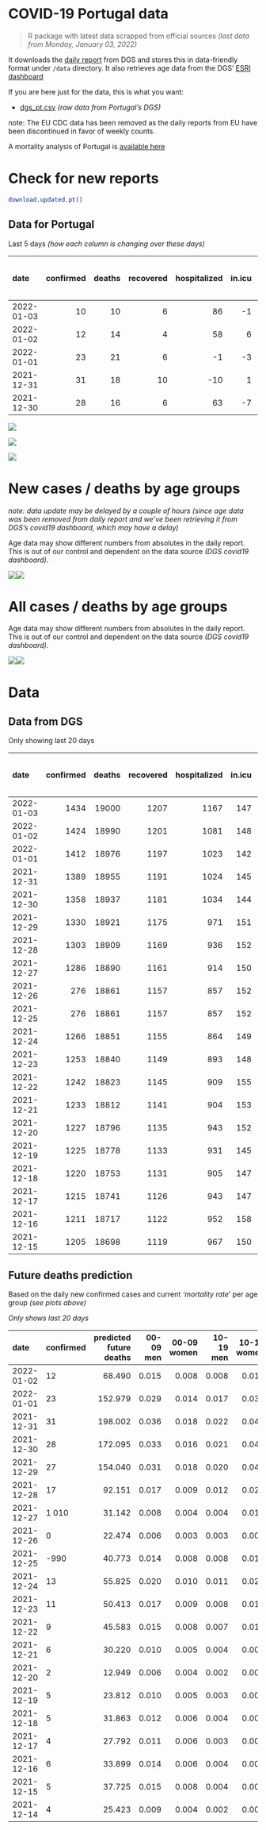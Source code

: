 COVID-19 Portugal data
================

> R package with latest data scrapped from official sources *(last data
> from Monday, January 03, 2022)*

It downloads the [daily
report](https://covid19.min-saude.pt/relatorio-de-situacao/) from DGS
and stores this in data-friendly format under `/data` directory. It also
retrieves age data from the DGS’ [ESRI
dashboard](https://covid19.min-saude.pt/ponto-de-situacao-atual-em-portugal/)

If you are here just for the data, this is what you want:

-   [dgs\_pt.csv](raw/master/data/dgs_pt.csv) *(raw data from Portugal’s
    DGS)*

note: The EU CDC data has been removed as the daily reports from EU have
been discontinued in favor of weekly counts.

A mortality analysis of Portugal is [available
here](https://averissimo.github.io/covid19-analysis/mortality.html)

# Check for new reports

``` r
download.updated.pt()
```

## Data for Portugal

Last 5 days *(how each column is changing over these days)*

| date       | confirmed | deaths | recovered | hospitalized | in.icu | first vaccine | second vaccine | confirmed m 00-09 | confirmed w 00-09 | confirmed m 10-19 | confirmed w 10-19 | confirmed m 20-29 | confirmed w 20-29 | confirmed m 30-39 | confirmed w 30-39 | confirmed m 40-49 | confirmed w 40-49 | confirmed m 50-59 | confirmed w 50-59 | confirmed m 60-69 | confirmed w 60-69 | confirmed m 70-79 | confirmed w 70-79 | confirmed m 80+ | confirmed w 80+ | death m 00-09 | death w 00-09 | death m 10-19 | death w 10-19 | death m 20-29 | death w 20-29 | death m 30-39 | death w 30-39 | death m 40-49 | death w 40-49 | death m 50-59 | death w 50-59 | death m 60-69 | death w 60-69 | death m 70-79 | death w 70-79 | death m 80+ | death w 80+ |
|:-----------|----------:|-------:|----------:|-------------:|-------:|--------------:|---------------:|------------------:|------------------:|------------------:|------------------:|------------------:|------------------:|------------------:|------------------:|------------------:|------------------:|------------------:|------------------:|------------------:|------------------:|------------------:|------------------:|----------------:|----------------:|--------------:|--------------:|--------------:|--------------:|--------------:|--------------:|--------------:|--------------:|--------------:|--------------:|--------------:|--------------:|--------------:|--------------:|--------------:|--------------:|------------:|------------:|
| 2022-01-03 |        10 |     10 |         6 |           86 |     -1 |            NA |             NA |                NA |                NA |                NA |                NA |                NA |                NA |                NA |                NA |                NA |                NA |                NA |                NA |                NA |                NA |                NA |                NA |              NA |              NA |            NA |            NA |            NA |            NA |            NA |            NA |            NA |            NA |            NA |            NA |            NA |            NA |            NA |            NA |            NA |            NA |          NA |          NA |
| 2022-01-02 |        12 |     14 |         4 |           58 |      6 |            NA |             NA |               367 |               388 |               594 |               643 |               946 |              1081 |               891 |              1015 |               917 |              1156 |               775 |               869 |               405 |               439 |               154 |               222 |              72 |             140 |             0 |             0 |             0 |             0 |             0 |             0 |             0 |             0 |             0 |             0 |             0 |             1 |             0 |             0 |             4 |             1 |           4 |           4 |
| 2022-01-01 |        23 |     21 |         6 |           -1 |     -3 |            NA |             NA |               729 |               658 |              1314 |              1398 |              2145 |              2215 |              1919 |              2047 |              1944 |              2332 |              1598 |              1857 |               835 |               930 |               368 |               462 |             173 |             313 |             0 |             0 |             0 |             0 |             0 |             0 |             1 |             0 |             0 |             0 |             1 |             0 |             4 |             1 |             5 |             2 |           2 |           5 |
| 2021-12-31 |        31 |     18 |        10 |          -10 |      1 |            NA |             NA |               905 |               892 |              1720 |              1886 |              2920 |              3085 |              2529 |              2743 |              2588 |              3103 |              1982 |              2358 |              1062 |              1262 |               503 |               627 |             224 |             382 |             0 |             0 |             0 |             0 |             0 |             0 |             0 |             0 |             0 |             1 |             0 |             0 |             1 |             0 |             2 |             4 |           7 |           3 |
| 2021-12-30 |        28 |     16 |         6 |           63 |     -7 |            NA |             NA |               811 |               769 |              1593 |              1759 |              2844 |              2891 |              2349 |              2410 |              2335 |              2948 |              1931 |              2291 |              1048 |              1182 |               428 |               523 |             184 |             322 |             0 |             0 |             0 |             0 |             0 |             0 |             0 |             0 |             0 |             0 |             2 |             0 |             0 |             0 |             3 |             2 |           6 |           3 |

![](README_files/figure-gfm/totals-1.svg)<!-- -->

![](README_files/figure-gfm/differential-1.svg)<!-- -->

![](README_files/figure-gfm/differential_7days-1.svg)<!-- -->

# New cases / deaths by age groups

*note: data update may be delayed by a couple of hours (since age data
was been removed from daily report and we’ve been retrieving it from
DGS’s covid19 dashboard, which may have a delay)*

Age data may show different numbers from absolutes in the daily report.
This is out of our control and dependent on the data source *(DGS
covid19 dashboard)*.

![](README_files/figure-gfm/new_cases_deaths-1.svg)<!-- -->![](README_files/figure-gfm/new_cases_deaths-2.svg)<!-- -->

# All cases / deaths by age groups

Age data may show different numbers from absolutes in the daily report.
This is out of our control and dependent on the data source *(DGS
covid19 dashboard)*.

![](README_files/figure-gfm/total_cases_deaths-1.svg)<!-- -->![](README_files/figure-gfm/total_cases_deaths-2.svg)<!-- -->

# Data

## Data from DGS

Only showing last 20 days

| date       | confirmed | deaths | recovered | hospitalized | in.icu | confirmed m 00-09 | confirmed w 00-09 | confirmed m 10-19 | confirmed w 10-19 | confirmed m 20-29 | confirmed w 20-29 | confirmed m 30-39 | confirmed w 30-39 | confirmed m 40-49 | confirmed w 40-49 | confirmed m 50-59 | confirmed w 50-59 | confirmed m 60-69 | confirmed w 60-69 | confirmed m 70-79 | confirmed w 70-79 | confirmed m 80+ | confirmed w 80+ | death m 00-09 | death w 00-09 | death m 10-19 | death w 10-19 | death m 20-29 | death w 20-29 | death m 30-39 | death w 30-39 | death m 40-49 | death w 40-49 | death m 50-59 | death w 50-59 | death m 60-69 | death w 60-69 | death m 70-79 | death w 70-79 | death m 80+ | death w 80+ | first vaccine | second vaccine |
|:-----------|----------:|-------:|----------:|-------------:|-------:|------------------:|------------------:|------------------:|------------------:|------------------:|------------------:|------------------:|------------------:|------------------:|------------------:|------------------:|------------------:|------------------:|------------------:|------------------:|------------------:|----------------:|----------------:|--------------:|--------------:|--------------:|--------------:|--------------:|--------------:|--------------:|--------------:|--------------:|--------------:|--------------:|--------------:|--------------:|--------------:|--------------:|--------------:|------------:|------------:|--------------:|---------------:|
| 2022-01-03 |      1434 |  19000 |      1207 |         1167 |    147 |                NA |                NA |                NA |                NA |                NA |                NA |                NA |                NA |                NA |                NA |                NA |                NA |                NA |                NA |                NA |                NA |              NA |              NA |            NA |            NA |            NA |            NA |            NA |            NA |            NA |            NA |            NA |            NA |            NA |            NA |            NA |            NA |            NA |            NA |          NA |          NA |            NA |             NA |
| 2022-01-02 |      1424 |  18990 |      1201 |         1081 |    148 |             49831 |             48248 |             77095 |             77422 |            118101 |            119417 |            102000 |            112174 |            105738 |            127811 |             86817 |            106323 |             61475 |             67256 |             37107 |             41702 |           28532 |           55729 |             2 |             1 |             1 |             2 |             8 |             5 |            28 |            21 |           117 |            75 |           389 |           164 |          1213 |           535 |          2556 |          1560 |        5663 |        6650 |            NA |             NA |
| 2022-01-01 |      1412 |  18976 |      1197 |         1023 |    142 |             49464 |             47860 |             76501 |             76779 |            117155 |            118336 |            101109 |            111159 |            104821 |            126655 |             86042 |            105454 |             61070 |             66817 |             36953 |             41480 |           28460 |           55589 |             2 |             1 |             1 |             2 |             8 |             5 |            28 |            21 |           117 |            75 |           389 |           163 |          1213 |           535 |          2552 |          1559 |        5659 |        6646 |            NA |             NA |
| 2021-12-31 |      1389 |  18955 |      1191 |         1024 |    145 |             48735 |             47202 |             75187 |             75381 |            115010 |            116121 |             99190 |            109112 |            102877 |            124323 |             84444 |            103597 |             60235 |             65887 |             36585 |             41018 |           28287 |           55276 |             2 |             1 |             1 |             2 |             8 |             5 |            27 |            21 |           117 |            75 |           388 |           163 |          1209 |           534 |          2547 |          1557 |        5657 |        6641 |            NA |             NA |
| 2021-12-30 |      1358 |  18937 |      1181 |         1034 |    144 |             47830 |             46310 |             73467 |             73495 |            112090 |            113036 |             96661 |            106369 |            100289 |            121220 |             82462 |            101239 |             59173 |             64625 |             36082 |             40391 |           28063 |           54894 |             2 |             1 |             1 |             2 |             8 |             5 |            27 |            21 |           117 |            74 |           388 |           163 |          1208 |           534 |          2545 |          1553 |        5650 |        6638 |            NA |             NA |
| 2021-12-29 |      1330 |  18921 |      1175 |          971 |    151 |             47019 |             45541 |             71874 |             71736 |            109246 |            110145 |             94312 |            103959 |             97954 |            118272 |             80531 |             98948 |             58125 |             63443 |             35654 |             39868 |           27879 |           54572 |             2 |             1 |             1 |             2 |             8 |             5 |            27 |            21 |           117 |            74 |           386 |           163 |          1208 |           534 |          2542 |          1551 |        5644 |        6635 |            NA |             NA |
| 2021-12-28 |      1303 |  18909 |      1169 |          936 |    152 |             46253 |             44693 |             70362 |             70087 |            106635 |            107386 |             92158 |            101543 |             95693 |            115474 |             78777 |             96918 |             57168 |             62406 |             35264 |             39416 |           27700 |           54312 |             2 |             1 |             1 |             2 |             8 |             5 |            27 |            21 |           117 |            74 |           386 |           163 |          1206 |           534 |          2541 |          1548 |        5642 |        6631 |            NA |             NA |
| 2021-12-27 |      1286 |  18890 |      1161 |          914 |    150 |             45827 |             44279 |             69467 |             69110 |            104835 |            105556 |             90756 |            100018 |             94182 |            113705 |             77590 |             95573 |             56530 |             61740 |             35037 |             39174 |           27593 |           54167 |             2 |             1 |             1 |             2 |             8 |             5 |            27 |            21 |           117 |            74 |           386 |           162 |          1202 |           532 |          2538 |          1547 |        5639 |        6626 |            NA |             NA |
| 2021-12-26 |       276 |  18861 |      1157 |          857 |    152 |             45638 |             44084 |             69142 |             68680 |            104131 |            104803 |             90179 |             99478 |             93617 |            113086 |             77226 |             95175 |             56331 |             61519 |             34967 |             39102 |           27552 |           54115 |             2 |             1 |             1 |             2 |             8 |             5 |            27 |            21 |           117 |            74 |           385 |           162 |          1200 |           532 |          2535 |          1546 |        5632 |        6624 |            NA |             NA |
| 2021-12-25 |       276 |  18861 |      1157 |          857 |    152 |             45486 |             43951 |             68938 |             68442 |            103746 |            104340 |             89854 |             99155 |             93313 |            112754 |             76983 |             94952 |             56204 |             61409 |             34919 |             39060 |           27522 |           54064 |             2 |             1 |             1 |             2 |             8 |             5 |            27 |            21 |           117 |            74 |           385 |           162 |          1200 |           531 |          2533 |          1544 |        5626 |        6622 |            NA |             NA |
| 2021-12-24 |      1266 |  18851 |      1155 |          864 |    149 |             45129 |             43567 |             68306 |             67707 |            102661 |            103225 |             89012 |             98242 |             92443 |            111882 |             76358 |             94323 |             55908 |             61079 |             34821 |             38937 |           27486 |           53997 |             2 |             1 |             1 |             2 |             8 |             5 |            27 |            21 |           117 |            74 |           385 |           162 |          1199 |           531 |          2532 |          1543 |        5624 |        6617 |            NA |             NA |
| 2021-12-23 |      1253 |  18840 |      1149 |          893 |    148 |             44631 |             43096 |             67487 |             66798 |            101182 |            101749 |             87902 |             97080 |             91375 |            110704 |             75615 |             93542 |             55504 |             60689 |             34677 |             38793 |           27423 |           53915 |             2 |             1 |             1 |             2 |             8 |             5 |            27 |            21 |           117 |            73 |           384 |           162 |          1199 |           531 |          2530 |          1542 |        5622 |        6613 |            NA |             NA |
| 2021-12-22 |      1242 |  18823 |      1145 |          909 |    155 |             44204 |             42647 |             66845 |             66101 |             99986 |            100590 |             86950 |             96208 |             90495 |            109742 |             75034 |             92923 |             55148 |             60363 |             34555 |             38650 |           27375 |           53816 |             2 |             1 |             1 |             2 |             8 |             5 |            27 |            21 |           117 |            73 |           383 |           162 |          1196 |           531 |          2527 |          1538 |        5620 |        6609 |            NA |             NA |
| 2021-12-21 |      1233 |  18812 |      1141 |          904 |    153 |             43825 |             42264 |             66322 |             65571 |             99044 |             99632 |             86156 |             95469 |             89711 |            108929 |             74518 |             92357 |             54830 |             60059 |             34444 |             38519 |           27324 |           53739 |             2 |             1 |             1 |             2 |             8 |             5 |            27 |            21 |           117 |            73 |           383 |           162 |          1194 |           531 |          2526 |          1536 |        5618 |        6605 |            NA |             NA |
| 2021-12-20 |      1227 |  18796 |      1135 |          943 |    152 |             43567 |             42020 |             66036 |             65236 |             98460 |             99053 |             85656 |             94978 |             89212 |            108406 |             74169 |             91969 |             54607 |             59842 |             34384 |             38420 |           27295 |           53679 |             2 |             1 |             1 |             2 |             8 |             5 |            27 |            21 |           117 |            73 |           383 |           162 |          1192 |           531 |          2524 |          1535 |        5612 |        6600 |            NA |             NA |
| 2021-12-19 |      1225 |  18778 |      1133 |          931 |    145 |             43407 |             41846 |             65896 |             65059 |             98193 |             98801 |             85450 |             94730 |             88989 |            108161 |             73971 |             91797 |             54528 |             59752 |             34348 |             38380 |           27280 |           53662 |             2 |             1 |             1 |             2 |             8 |             5 |            27 |            21 |           116 |            73 |           383 |           162 |          1191 |           531 |          2520 |          1534 |        5609 |        6592 |            NA |             NA |
| 2021-12-18 |      1220 |  18753 |      1131 |          905 |    147 |             43164 |             41621 |             65639 |             64797 |             97800 |             98458 |             85082 |             94404 |             88634 |            107743 |             73674 |             91542 |             54384 |             59580 |             34278 |             38308 |           27258 |           53619 |             2 |             1 |             1 |             2 |             8 |             5 |            27 |            21 |           116 |            73 |           382 |           162 |          1186 |           530 |          2517 |          1534 |        5601 |        6585 |            NA |             NA |
| 2021-12-17 |      1215 |  18741 |      1126 |          943 |    147 |             42874 |             41334 |             65344 |             64508 |             97299 |             98023 |             84670 |             93976 |             88231 |            107288 |             73387 |             91222 |             54193 |             59394 |             34203 |             38208 |           27220 |           53557 |             2 |             1 |             1 |             2 |             8 |             5 |            27 |            21 |           116 |            73 |           381 |           162 |          1184 |           530 |          2515 |          1531 |        5598 |        6584 |            NA |             NA |
| 2021-12-16 |      1211 |  18717 |      1122 |          952 |    158 |             42607 |             41064 |             65103 |             64280 |             96834 |             97643 |             84312 |             93595 |             87841 |            106876 |             73114 |             90911 |             53971 |             59180 |             34129 |             38126 |           27192 |           53512 |             2 |             1 |             1 |             2 |             8 |             5 |            27 |            21 |           116 |            73 |           380 |           160 |          1183 |           528 |          2511 |          1529 |        5592 |        6578 |            NA |             NA |
| 2021-12-15 |      1205 |  18698 |      1119 |          967 |    150 |             42263 |             40769 |             64807 |             63980 |             96388 |             97222 |             83911 |             93186 |             87475 |            106429 |             72796 |             90572 |             53738 |             58953 |             34020 |             38032 |           27159 |           53453 |             2 |             1 |             1 |             2 |             8 |             5 |            27 |            20 |           116 |            73 |           379 |           160 |          1182 |           528 |          2510 |          1528 |        5586 |        6570 |            NA |             NA |

## Future deaths prediction

Based on the daily new confirmed cases and current *‘mortality rate’*
per age group *(see plots above)*

*Only shows last 20 days*

| date       | confirmed | predicted future deaths | 00-09 men | 00-09 women | 10-19 men | 10-19 women | 20-29 men | 20-29 women | 30-39 men | 30-39 women | 40-49 men | 40-49 women | 50-59 men | 50-59 women | 60-69 men | 60-69 women | 70-79 men | 70-79 women | 80+ men | 80+ women |
|:-----------|:----------|------------------------:|----------:|------------:|----------:|------------:|----------:|------------:|----------:|------------:|----------:|------------:|----------:|------------:|----------:|------------:|----------:|------------:|--------:|----------:|
| 2022-01-02 | 12        |                  68.490 |     0.015 |       0.008 |     0.008 |       0.017 |     0.064 |       0.045 |     0.245 |       0.190 |     1.015 |       0.678 |     3.473 |       1.340 |     7.991 |       3.492 |    10.608 |       8.305 |  14.290 |    16.706 |
| 2022-01-01 | 23        |                 152.979 |     0.029 |       0.014 |     0.017 |       0.036 |     0.145 |       0.093 |     0.527 |       0.383 |     2.151 |       1.368 |     7.160 |       2.864 |    16.476 |       7.398 |    25.349 |      17.283 |  34.337 |    37.349 |
| 2021-12-31 | 31        |                 198.002 |     0.036 |       0.018 |     0.022 |       0.049 |     0.198 |       0.129 |     0.694 |       0.514 |     2.864 |       1.821 |     8.881 |       3.637 |    20.955 |      10.039 |    34.648 |      23.455 |  44.459 |    45.583 |
| 2021-12-30 | 28        |                 172.095 |     0.033 |       0.016 |     0.021 |       0.045 |     0.193 |       0.121 |     0.645 |       0.451 |     2.584 |       1.730 |     8.652 |       3.534 |    20.679 |       9.402 |    29.481 |      19.565 |  36.520 |    38.423 |
| 2021-12-29 | 27        |                 154.040 |     0.031 |       0.018 |     0.020 |       0.043 |     0.177 |       0.116 |     0.591 |       0.452 |     2.502 |       1.642 |     7.859 |       3.131 |    18.883 |       8.249 |    26.864 |      16.909 |  35.528 |    31.025 |
| 2021-12-28 | 17        |                  92.151 |     0.017 |       0.009 |     0.012 |       0.025 |     0.122 |       0.077 |     0.385 |       0.285 |     1.672 |       1.038 |     5.319 |       2.075 |    12.589 |       5.298 |    15.636 |       9.053 |  21.237 |    17.302 |
| 2021-12-27 | 1 010     |                  31.142 |     0.008 |       0.004 |     0.004 |       0.011 |     0.048 |       0.032 |     0.158 |       0.101 |     0.625 |       0.363 |     1.631 |       0.614 |     3.927 |       1.758 |     4.822 |       2.693 |   8.138 |     6.205 |
| 2021-12-26 | 0         |                  22.474 |     0.006 |       0.003 |     0.003 |       0.006 |     0.026 |       0.019 |     0.089 |       0.060 |     0.336 |       0.195 |     1.089 |       0.344 |     2.506 |       0.875 |     3.306 |       1.571 |   5.954 |     6.086 |
| 2021-12-25 | -990      |                  40.773 |     0.014 |       0.008 |     0.008 |       0.019 |     0.073 |       0.047 |     0.231 |       0.171 |     0.963 |       0.512 |     2.800 |       0.970 |     5.841 |       2.625 |     6.750 |       4.601 |   7.145 |     7.995 |
| 2021-12-24 | 13        |                  55.825 |     0.020 |       0.010 |     0.011 |       0.023 |     0.100 |       0.062 |     0.305 |       0.218 |     1.182 |       0.691 |     3.329 |       1.205 |     7.972 |       3.102 |     9.919 |       5.387 |  12.504 |     9.785 |
| 2021-12-23 | 11        |                  50.413 |     0.017 |       0.009 |     0.008 |       0.018 |     0.081 |       0.049 |     0.261 |       0.163 |     0.974 |       0.565 |     2.603 |       0.955 |     7.024 |       2.593 |     8.404 |       5.349 |   9.527 |    11.813 |
| 2021-12-22 | 9         |                  45.583 |     0.015 |       0.008 |     0.007 |       0.014 |     0.064 |       0.040 |     0.218 |       0.138 |     0.868 |       0.477 |     2.312 |       0.873 |     6.275 |       2.418 |     7.646 |       4.900 |  10.122 |     9.188 |
| 2021-12-21 | 6         |                  30.220 |     0.010 |       0.005 |     0.004 |       0.009 |     0.040 |       0.024 |     0.137 |       0.092 |     0.552 |       0.307 |     1.564 |       0.598 |     4.400 |       1.726 |     4.133 |       3.703 |   5.756 |     7.160 |
| 2021-12-20 | 2         |                  12.949 |     0.006 |       0.004 |     0.002 |       0.005 |     0.018 |       0.011 |     0.057 |       0.046 |     0.247 |       0.144 |     0.887 |       0.265 |     1.559 |       0.716 |     2.480 |       1.496 |   2.977 |     2.029 |
| 2021-12-19 | 5         |                  23.812 |     0.010 |       0.005 |     0.003 |       0.007 |     0.027 |       0.014 |     0.101 |       0.061 |     0.393 |       0.245 |     1.331 |       0.393 |     2.841 |       1.368 |     4.822 |       2.693 |   4.367 |     5.131 |
| 2021-12-18 | 5         |                  31.863 |     0.012 |       0.006 |     0.004 |       0.007 |     0.034 |       0.018 |     0.113 |       0.080 |     0.446 |       0.267 |     1.286 |       0.494 |     3.769 |       1.480 |     5.166 |       3.741 |   7.542 |     7.398 |
| 2021-12-17 | 4         |                  27.792 |     0.011 |       0.006 |     0.003 |       0.006 |     0.031 |       0.016 |     0.098 |       0.071 |     0.432 |       0.242 |     1.223 |       0.480 |     4.380 |       1.702 |     5.097 |       3.067 |   5.557 |     5.370 |
| 2021-12-16 | 6         |                  33.899 |     0.014 |       0.006 |     0.004 |       0.008 |     0.030 |       0.018 |     0.110 |       0.077 |     0.405 |       0.262 |     1.425 |       0.523 |     4.597 |       1.806 |     7.508 |       3.516 |   6.550 |     7.040 |
| 2021-12-15 | 5         |                  37.725 |     0.015 |       0.008 |     0.004 |       0.009 |     0.033 |       0.017 |     0.118 |       0.090 |     0.512 |       0.322 |     1.640 |       0.656 |     5.012 |       2.116 |     6.337 |       4.190 |   9.725 |     6.921 |
| 2021-12-14 | 4         |                  25.423 |     0.009 |       0.004 |     0.002 |       0.004 |     0.020 |       0.010 |     0.084 |       0.048 |     0.353 |       0.195 |     0.936 |       0.384 |     3.729 |       1.456 |     5.648 |       2.806 |   4.962 |     4.773 |
